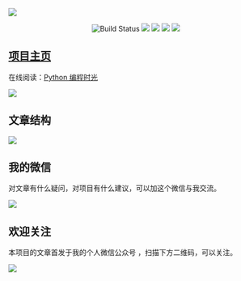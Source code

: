 ![](http://image.iswbm.com/20200607133552.png)

<p align="center">
    <img src='https://img.shields.io/badge/language-Python-blue.svg' alt="Build Status">
    <img src='https://img.shields.io/badge/framwork-Sphinx-green.svg'>
  	<a href='https://www.zhihu.com/people/wongbingming'><img src='https://img.shields.io/badge/dynamic/json?color=0084ff&logo=zhihu&label=%E7%8E%8B%E7%82%B3%E6%98%8E&query=%24.data.totalSubs&url=https%3A%2F%2Fapi.spencerwoo.com%2Fsubstats%2F%3Fsource%3Dzhihu%26queryKey%3Dwongbingming'></a>
    <a href='https://juejin.im/user/5b08d982f265da0db3502c55'><img src='https://img.shields.io/badge/掘金-2481-blue'></a>
    <a href='http://image.iswbm.com/20200607114246.png'><img src='http://img.shields.io/badge/%E5%85%AC%E4%BC%97%E5%8F%B7-30k+-brightgreen'></a>
</p>

## [项目主页](http://python.iswbm.com/)

在线阅读：[Python 编程时光](http://python.iswbm.com/)

![](http://image.iswbm.com/20200607130051.png)

## 文章结构

![](http://image.iswbm.com/20200607131339.png)



## 我的微信

对文章有什么疑问，对项目有什么建议，可以加这个微信与我交流。

![](http://image.iswbm.com/20200607134035.png)

## 欢迎关注

本项目的文章首发于我的个人微信公众号 ，扫描下方二维码，可以关注。

![](http://image.iswbm.com/20200607133315.png)


